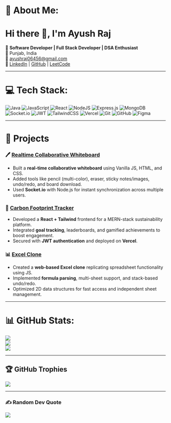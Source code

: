 # 💫 About Me:
# Hi there 👋, I'm Ayush Raj  
🚀 **Software Developer | Full Stack Developer | DSA Enthusiast**  
📍 Punjab, India  
📧 [ayushraj06456@gmail.com](mailto:ayushraj06456@gmail.com)  
🔗 [LinkedIn](https://linkedin.com/in/ayushraj03022005) | [GitHub](https://github.com/ayush-raj-03022005) | [LeetCode](https://leetcode.com/u/ayushraj06456/)  

---

# 💻 Tech Stack:
![Java](https://img.shields.io/badge/java-%23ED8B00.svg?style=for-the-badge&logo=openjdk&logoColor=white)
![JavaScript](https://img.shields.io/badge/javascript-%23323330.svg?style=for-the-badge&logo=javascript&logoColor=%23F7DF1E)
![React](https://img.shields.io/badge/react-%2320232a.svg?style=for-the-badge&logo=react&logoColor=%2361DAFB)
![NodeJS](https://img.shields.io/badge/node.js-6DA55F?style=for-the-badge&logo=node.js&logoColor=white)
![Express.js](https://img.shields.io/badge/express.js-%23404d59.svg?style=for-the-badge&logo=express&logoColor=%2361DAFB)
![MongoDB](https://img.shields.io/badge/MongoDB-%234ea94b.svg?style=for-the-badge&logo=mongodb&logoColor=white)
![Socket.io](https://img.shields.io/badge/Socket.io-black?style=for-the-badge&logo=socket.io)
![JWT](https://img.shields.io/badge/JWT-black?style=for-the-badge&logo=JSON%20web%20tokens)
![TailwindCSS](https://img.shields.io/badge/tailwindcss-%2338B2AC.svg?style=for-the-badge&logo=tailwind-css&logoColor=white)
![Vercel](https://img.shields.io/badge/vercel-%23000000.svg?style=for-the-badge&logo=vercel&logoColor=white)
![Git](https://img.shields.io/badge/git-%23F05033.svg?style=for-the-badge&logo=git&logoColor=white)
![GitHub](https://img.shields.io/badge/github-%23121011.svg?style=for-the-badge&logo=github&logoColor=white)
![Figma](https://img.shields.io/badge/figma-%23F24E1E.svg?style=for-the-badge&logo=figma&logoColor=white)

---

# 🚀 Projects

### 🖊️ [Realtime Collaborative Whiteboard](https://realtime-whiteboard-oerx.onrender.com/)
- Built a **real-time collaborative whiteboard** using Vanilla JS, HTML, and CSS.  
- Added tools like pencil (multi-color), eraser, sticky notes/images, undo/redo, and board download.  
- Used **Socket.io** with Node.js for instant synchronization across multiple users.  

### 🌱 [Carbon Footprint Tracker](https://carbon-frontend-mm7b.vercel.app/)
- Developed a **React + Tailwind** frontend for a MERN-stack sustainability platform.  
- Integrated **goal tracking**, leaderboards, and gamified achievements to boost engagement.  
- Secured with **JWT authentication** and deployed on **Vercel**.  

### 📊 [Excel Clone](https://ayush-raj-03022005.github.io/Excell_clone/)
- Created a **web-based Excel clone** replicating spreadsheet functionality using JS.  
- Implemented **formula parsing**, multi-sheet support, and stack-based undo/redo.  
- Optimized 2D data structures for fast access and independent sheet management.  

---

# 📊 GitHub Stats:
![](https://github-readme-stats.vercel.app/api?username=ayush-raj-03022005&theme=dark&hide_border=false&include_all_commits=true&count_private=true)<br/>
![](https://nirzak-streak-stats.vercel.app/?user=ayush-raj-03022005&theme=dark&hide_border=false)<br/>
![](https://github-readme-stats.vercel.app/api/top-langs/?username=ayush-raj-03022005&theme=dark&hide_border=false&include_all_commits=true&count_private=true&layout=compact)

---

## 🏆 GitHub Trophies
![](https://github-profile-trophy.vercel.app/?username=ayush-raj-03022005&theme=radical&no-frame=false&no-bg=true&margin-w=4)

---

### ✍️ Random Dev Quote
![](https://quotes-github-readme.vercel.app/api?type=horizontal&theme=radical)

